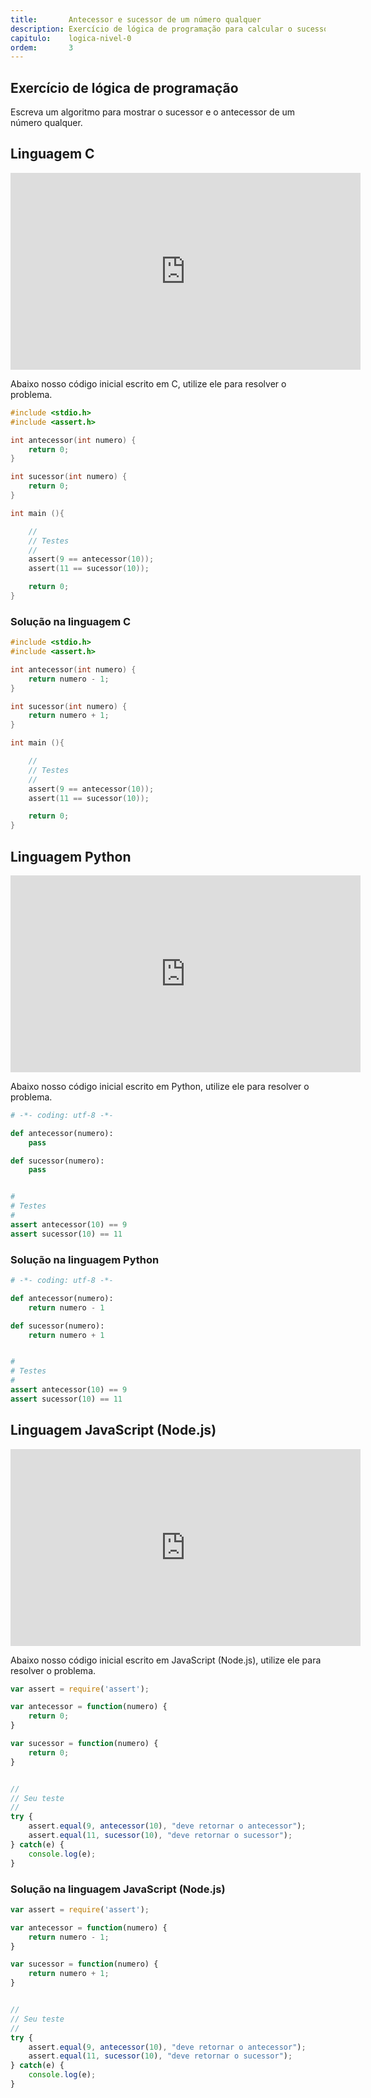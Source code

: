 ```yaml
---
title:       Antecessor e sucessor de um número qualquer
description: Exercício de lógica de programação para calcular o sucessor e o antecessor de um número qualquer.
capitulo:    logica-nivel-0
ordem:       3
---
```



Exercício de lógica de programação
---

Escreva um algoritmo para mostrar o sucessor e o antecessor de um número qualquer.



Linguagem C
---

<iframe width="560" height="315" src="https://www.youtube.com/embed/XC1ciNZWtd8" frameborder="0" allow="autoplay; encrypted-media" allowfullscreen></iframe>


Abaixo nosso código inicial escrito em C, utilize ele para resolver o problema.

```c
#include <stdio.h>
#include <assert.h>

int antecessor(int numero) {
    return 0;
}

int sucessor(int numero) {
    return 0;
}

int main (){

    //
    // Testes
    //
    assert(9 == antecessor(10));
    assert(11 == sucessor(10));

    return 0;
}
```



### Solução na linguagem C

```c
#include <stdio.h>
#include <assert.h>

int antecessor(int numero) {
    return numero - 1;
}

int sucessor(int numero) {
    return numero + 1;
}

int main (){

    //
    // Testes
    //
    assert(9 == antecessor(10));
    assert(11 == sucessor(10));

    return 0;
}
```


Linguagem Python
---

<iframe width="560" height="315" src="https://www.youtube.com/embed/FTQYhHKK7QA" frameborder="0" allow="autoplay; encrypted-media" allowfullscreen></iframe>

Abaixo nosso código inicial escrito em Python, utilize ele para resolver o problema.

```python
# -*- coding: utf-8 -*-

def antecessor(numero):
    pass

def sucessor(numero):
    pass


#
# Testes
#
assert antecessor(10) == 9
assert sucessor(10) == 11
```


### Solução na linguagem Python

```python
# -*- coding: utf-8 -*-

def antecessor(numero):
    return numero - 1

def sucessor(numero):
    return numero + 1


#
# Testes
#
assert antecessor(10) == 9
assert sucessor(10) == 11
```


Linguagem JavaScript (Node.js)
---

<iframe width="560" height="315" src="https://www.youtube.com/embed/-RVvi1sYes4" frameborder="0" allow="autoplay; encrypted-media" allowfullscreen></iframe>


Abaixo nosso código inicial escrito em JavaScript (Node.js), utilize ele para resolver o problema.


```javascript
var assert = require('assert');

var antecessor = function(numero) {
    return 0;
}

var sucessor = function(numero) {
    return 0;
}


//
// Seu teste
//
try {
    assert.equal(9, antecessor(10), "deve retornar o antecessor");
    assert.equal(11, sucessor(10), "deve retornar o sucessor");
} catch(e) {
    console.log(e);
}
```


### Solução na linguagem JavaScript (Node.js)


```javascript
var assert = require('assert');

var antecessor = function(numero) {
    return numero - 1;
}

var sucessor = function(numero) {
    return numero + 1;
}


//
// Seu teste
//
try {
    assert.equal(9, antecessor(10), "deve retornar o antecessor");
    assert.equal(11, sucessor(10), "deve retornar o sucessor");
} catch(e) {
    console.log(e);
}

```

